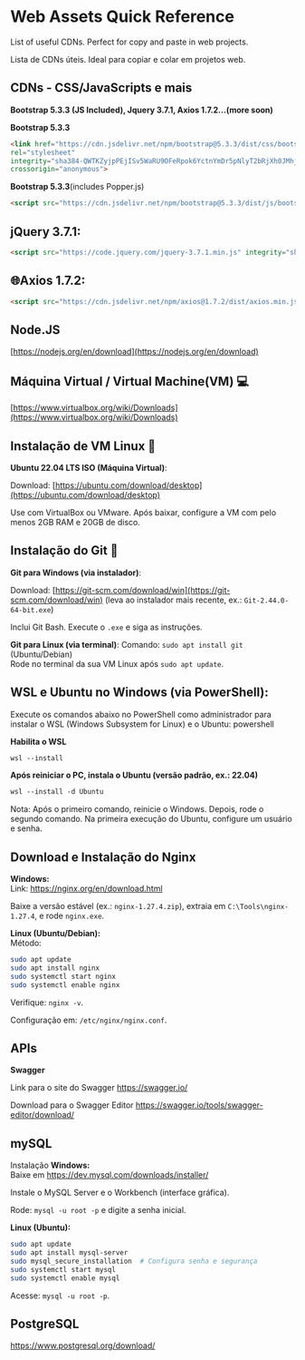 # Web Assets Quick Reference
List of useful CDNs. Perfect for copy and paste in web projects.

Lista de CDNs úteis. Ideal para copiar e colar em projetos web.

## CDNs - CSS/JavaScripts e mais
**Bootstrap 5.3.3 (JS Included), Jquery 3.7.1, Axios 1.7.2...(more soon)**


**Bootstrap 5.3.3**


```html
<link href="https://cdn.jsdelivr.net/npm/bootstrap@5.3.3/dist/css/bootstrap.min.css" 
rel="stylesheet" 
integrity="sha384-QWTKZyjpPEjISv5WaRU9OFeRpok6YctnYmDr5pNlyT2bRjXh0JMhjY6hW+ALEwIH" 
crossorigin="anonymous">
```
**Bootstrap 5.3.3**(includes Popper.js)

```html
<script src="https://cdn.jsdelivr.net/npm/bootstrap@5.3.3/dist/js/bootstrap.bundle.min.js" integrity="sha384-YvpcrYf0tY3lHB60NNkmXc5s9fDVZLESaAA55NDzOxhy9GkcIdslK1eN7N6jIeHz" crossorigin="anonymous"></script>
```
## **jQuery 3.7.1:**
```html
<script src="https://code.jquery.com/jquery-3.7.1.min.js" integrity="sha256-/JqT3SQfawRcv/BIHPThkBvs0OEvtFFmqPF/lYI/Cxo=" crossorigin="anonymous"></script>
```

## **🌐Axios 1.7.2:**
```html
<script src="https://cdn.jsdelivr.net/npm/axios@1.7.2/dist/axios.min.js" integrity="sha256-MfXcwF9U5mMSEb0S2PfsLCOXOLPW6CSzUhjTGpFjvgM=" crossorigin="anonymous"></script>
```

## **Node.JS**



[https://nodejs.org/en/download](https://nodejs.org/en/download)

## Máquina Virtual / Virtual Machine(VM) 💻
[https://www.virtualbox.org/wiki/Downloads](https://www.virtualbox.org/wiki/Downloads)

## Instalação de VM Linux 🐧
**Ubuntu 22.04 LTS ISO (Máquina Virtual)**:

Download: [https://ubuntu.com/download/desktop](https://ubuntu.com/download/desktop) 

Use com VirtualBox ou VMware. Após baixar, configure a VM com pelo menos 2GB RAM e 20GB de disco.

## Instalação do Git 🔧
**Git para Windows (via instalador)**:

Download: [https://git-scm.com/download/win](https://git-scm.com/download/win) (leva ao instalador mais recente, ex.: `Git-2.44.0-64-bit.exe`)  

Inclui Git Bash. Execute o `.exe` e siga as instruções.

**Git para Linux (via terminal)**: 
Comando: `sudo apt install git` (Ubuntu/Debian)  
Rode no terminal da sua VM Linux após `sudo apt update`.


## WSL e Ubuntu no Windows (via PowerShell):
Execute os comandos abaixo no PowerShell como administrador para instalar o WSL (Windows Subsystem for Linux) e o Ubuntu:
powershell

**Habilita o WSL**
```html
wsl --install
```
**Após reiniciar o PC, instala o Ubuntu (versão padrão, ex.: 22.04)**
```html
wsl --install -d Ubuntu
```
Nota: Após o primeiro comando, reinicie o Windows. Depois, rode o segundo comando. Na primeira execução do Ubuntu, configure um usuário e senha.

## Download e Instalação do Nginx
**Windows:**  
Link: https://nginx.org/en/download.html  

Baixe a versão estável (ex.: `nginx-1.27.4.zip`), extraia em `C:\Tools\nginx-1.27.4`, e rode `nginx.exe`.

**Linux (Ubuntu/Debian):**  
Método:
```bash
sudo apt update
sudo apt install nginx
sudo systemctl start nginx
sudo systemctl enable nginx
```  

Verifique: `nginx -v`.  

Configuração em: `/etc/nginx/nginx.conf`.

## APIs

**Swagger**

Link para o site do Swagger https://swagger.io/

Download para o Swagger Editor https://swagger.io/tools/swagger-editor/download/

## mySQL

Instalação
**Windows:**  
Baixe em https://dev.mysql.com/downloads/installer/ 

Instale o MySQL Server e o Workbench (interface gráfica).  

Rode: `mysql -u root -p` e digite a senha inicial.

**Linux (Ubuntu):**
```bash
sudo apt update
sudo apt install mysql-server
sudo mysql_secure_installation  # Configura senha e segurança
sudo systemctl start mysql
sudo systemctl enable mysql
```  
Acesse: `mysql -u root -p`.

## PostgreSQL

https://www.postgresql.org/download/